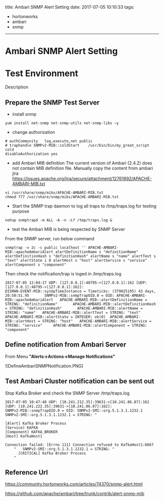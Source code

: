 title: Ambari SNMP Alert Setting
date: 2017-07-05 10:10:33
tags:
- hortonworks
- ambari
- snmp
---

# Ambari SNMP Alert Setting

# Test Environment

Description


## Prepare the SNMP Test Server

* install snmp
 ```shell
yum install net-snmp net-snmp-utils net-snmp-libs –y
```
* change authorization

 ```
# authCommunity   log,execute,net public
# traphandle SNMPv2-MIB::coldStart    /usr/bin/bin/my_great_script cold
disableAuthorization yes
```

* add Ambari MIB definition
The current version of Ambari (2.4.2) does not contain MIB definition file. Manually copy the content from ambari jira
https://issues.apache.org/jira/secure/attachment/12761892/APACHE-AMBARI-MIB.txt

 ```
vi /usr/share/snmp/mibs/APACHE-AMBARI-MIB.txt
chmod 777 /usr/share/snmp/mibs/APACHE-AMBARI-MIB.txt
```

* Start the SNMP trap daemon to log all traps to /tmp/traps.log for testing purpose
 ```shell
nohup snmptrapd -m ALL -A -n -Lf /tmp/traps.log &
```

* test the Ambari MIB is being respected by SNMP Server

 From the SNMP server, run below command
 ```shell
 snmptrap -v 2c -c public localhost '' APACHE-AMBARI-MIB::apacheAmbariAlert alertDefinitionName s "definitionName" alertDefinitionHash s "definitionHash" alertName s "name" alertText s "text" alertState i 0 alertHost s "host" alertService s "service" alertComponent s "component"
 ```

 Then check the notification/trap is loged in /tmp/traps.log

 ```log
 2017-07-05 12:04:17 UDP: [127.0.0.1]:48795->[127.0.0.1]:162 [UDP: [127.0.0.1]:48795->[127.0.0.1]:162]:
DISMAN-EVENT-MIB::sysUpTimeInstance = Timeticks: (379025195) 43 days, 20:50:51.95       SNMPv2-MIB::snmpTrapOID.0 = OID: APACHE-AMBARI-MIB::apacheAmbariAlert   APACHE-AMBARI-MIB::alertDefinitionName = STRING: "definitionName"       APACHE-AMBARI-MIB::alertDefinitionHash = STRING: "definitionHash"       APACHE-AMBARI-MIB::alertName = STRING: "name"   APACHE-AMBARI-MIB::alertText = STRING: "text"   APACHE-AMBARI-MIB::alertState = INTEGER: ok(0)  APACHE-AMBARI-MIB::alertHost = STRING: "host"   APACHE-AMBARI-MIB::alertService = STRING: "service"     APACHE-AMBARI-MIB::alertComponent = STRING: "component"
 ```


## Define notification from Ambari Server

 From Menu __"Alerts->Actions->Manage Notifications"__

 ![DefineAmbariSNMPNotification.PNG]

## Test Ambari Cluster notification can be sent out

 Stop Kafka Broker and check the SNMP Server /tmp/traps.log


 ```log
 2017-07-05 10:47:48 UDP: [10.241.212.35]:39631->[10.241.86.87]:162 [UDP: [10.241.222.35]:39631->[10.241.86.87]:162]:
 SNMPv2-MIB::snmpTrapOID.0 = OID: SNMPv2-SMI::org.5.1.3.1.1232.1 SNMPv2-SMI::org.5.1.3.1.1232.1 = STRING: "

 [Alert] Kafka Broker Process
 [Service] KAFKA
 [Component] KAFKA_BROKER
 [Host] KafkaHost1

 Connection failed: [Errno 111] Connection refused to KafkaHost1:6667
     "   SNMPv2-SMI::org.5.1.3.1.1232.1 = STRING: "
       [CRITICAL] Kafka Broker Process
     "
```




## Reference Url

https://community.hortonworks.com/articles/74370/snmp-alert.html

https://github.com/apache/ambari/tree/trunk/contrib/alert-snmp-mib

<!--images git
[DefineAmbariSNMPNotification.PNG]:images/AmbariSnmpTesting/DefineAmbariSNMPNotification.PNG
-->
